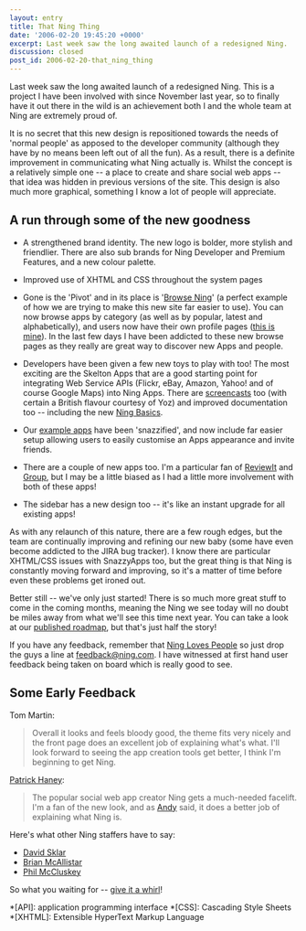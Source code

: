 ```yaml
---
layout: entry
title: That Ning Thing
date: '2006-02-20 19:45:20 +0000'
excerpt: Last week saw the long awaited launch of a redesigned Ning.
discussion: closed
post_id: 2006-02-20-that_ning_thing
---
```

Last week saw the long awaited launch of a redesigned Ning. This is a project I have been involved with since November last year, so to finally have it out there in the wild is an achievement both I and the whole team at Ning are extremely proud of.

It is no secret that this new design is repositioned towards the needs of 'normal people' as apposed to the developer community (although they have by no means been left out of all the fun). As a result, there is a definite improvement in communicating what Ning actually is. Whilst the concept is a relatively simple one -- a place to create and share social web apps -- that idea was hidden in previous versions of the site. This design is also much more graphical, something I know a lot of people will appreciate.

## A run through some of the new goodness
* A strengthened brand identity. The new logo is bolder, more stylish and friendlier. There are also sub brands for Ning Developer and Premium Features, and a new colour palette.

* Improved use of XHTML and CSS throughout the system pages

* Gone is the 'Pivot' and in its place is '[Browse Ning][1]' (a perfect example of how we are trying to make this new site far easier to use). You can now browse apps by category (as well as by popular, latest and alphabetically), and users now have their own profile pages ([this is mine][2]). In the last few days I have been addicted to these new browse pages as they really are great way to discover new Apps and people.

* Developers have been given a few new toys to play with too!  The most exciting are the Skelton Apps that are a good starting point for integrating Web Service APIs (Flickr, eBay, Amazon, Yahoo! and of course Google Maps) into Ning Apps. There are [screencasts][3] too (with certain a British flavour courtesy of Yoz) and improved documentation too -- including the new [Ning Basics][4].

* Our [example apps][5] have been 'snazzified', and now include far easier setup allowing users to easily customise an Apps appearance and invite friends.

* There are a couple of new apps too. I'm a particular fan of [ReviewIt][6] and [Group][7], but I may be a little biased as I had a little more involvement with both of these apps!

*  The sidebar has a new design too -- it's like an instant upgrade for all existing apps!

As with any relaunch of this nature, there are a few rough edges, but the team are continually improving and refining our new baby (some have even become addicted to the JIRA bug tracker). I know there are particular XHTML/CSS issues with SnazzyApps too, but the great thing is that Ning is constantly moving forward and improving, so it's a matter of time before even these problems get ironed out.

Better still -- we've only just started! There is so much more great stuff to come in the coming months, meaning the Ning we see today will no doubt be miles away from what we'll see this time next year. You can take a look at our [published roadmap][8], but that's just half the story!

If you have any feedback, remember that [Ning Loves People][9] so just drop the guys a line at <feedback@ning.com>. I have witnessed at first hand user feedback being taken on board which is really good to see.

## Some Early Feedback
Tom Martin:

> Overall it looks and feels bloody good, the theme fits very nicely and the front page does an excellent job of explaining what's what. I'll look forward to seeing the app creation tools get better, I think I'm beginning to get Ning.

[Patrick Haney][11]:

> The popular social web app creator Ning gets a much-needed facelift. I'm a fan of the new look, and as [Andy][10] said, it does a better job of explaining what Ning is.

Here's what other Ning staffers have to say:

* [David Sklar](http://www.sklar.com/blog/archives/83-New-Ning-Release!.html)
* [Brian McAllistar](http://kasparov.skife.org/blog/work/ning-now-with-prettiness.html)
* [Phil McCluskey](http://philmccluskey.com/2006/02/19/a-new-ning/)

So what you waiting for -- [give it a whirl](http://www.ning.com/)!

[1]: http://browse.ning.com/
[2]: http://browse.ning.com/any/fourtwo/any/any
[3]: http://www.ning.com/screencasts.html
[4]: http://documentation.ning.com/sections/basics.php
[5]: http://www.ning.com/?view=xapps
[6]: http://reviewit.ning.com/
[7]: http://group.ning.com/
[8]: http://documentation.ning.com/sections/roadmap.php
[9]: http://www.valleywag.com/tech/marc-andreessen/ning-hates-loves-meeting-customers-155242.php
[10]: http://waxy.org/
[11]: http://patrickhaney.com/

*[API]: application programming interface
*[CSS]: Cascading Style Sheets
*[XHTML]: Extensible HyperText Markup Language